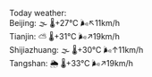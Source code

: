 Today weather:  
Beijing: 🌫  🌡️+27°C 🌬️↖11km/h  
Tianjin: ⛅️  🌡️+31°C 🌬️↗19km/h  
Shijiazhuang: 🌫  🌡️+30°C 🌬️↑11km/h  
Tangshan: 🌦   🌡️+33°C 🌬️↗19km/h  
